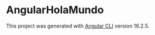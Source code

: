 # AngularHolaMundo

This project was generated with [Angular CLI](https://github.com/angular/angular-cli) version 16.2.5.


